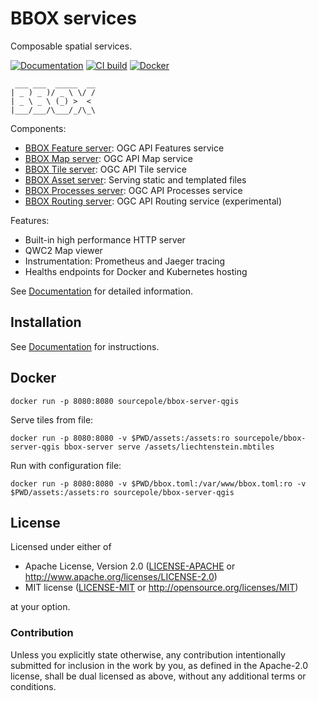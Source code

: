 # BBOX services

Composable spatial services.

[![Documentation](https://img.shields.io/badge/docs-Book-informational)](https://sourcepole.github.io/bbox/)
[![CI build](https://github.com/sourcepole/bbox/workflows/CI/badge.svg)](https://github.com/sourcepole/bbox/actions)
[![Docker](https://img.shields.io/docker/v/sourcepole/bbox-server-qgis?label=Docker%20image&sort=semver)](https://hub.docker.com/r/sourcepole/bbox-server-qgis)

```
 ___ ___  _____  __
| _ ) _ )/ _ \ \/ /
| _ \ _ \ (_) >  < 
|___/___/\___/_/\_\
```

Components:
* [BBOX Feature server](bbox-feature-server): OGC API Features service
* [BBOX Map server](bbox-map-server): OGC API Map service
* [BBOX Tile server](bbox-tile-server): OGC API Tile service
* [BBOX Asset server](bbox-asset-server): Serving static and templated files
* [BBOX Processes server](bbox-processes-server): OGC API Processes service
* [BBOX Routing server](bbox-routing-server): OGC API Routing service (experimental)

Features:
* Built-in high performance HTTP server
* QWC2 Map viewer
* Instrumentation: Prometheus and Jaeger tracing
* Healths endpoints for Docker and Kubernetes hosting


See [Documentation](https://sourcepole.github.io/bbox/) for detailed information.

## Installation

See [Documentation](https://sourcepole.github.io/bbox/installation.html) for instructions.

## Docker

    docker run -p 8080:8080 sourcepole/bbox-server-qgis

Serve tiles from file:

    docker run -p 8080:8080 -v $PWD/assets:/assets:ro sourcepole/bbox-server-qgis bbox-server serve /assets/liechtenstein.mbtiles

Run with configuration file:

    docker run -p 8080:8080 -v $PWD/bbox.toml:/var/www/bbox.toml:ro -v $PWD/assets:/assets:ro sourcepole/bbox-server-qgis

## License

Licensed under either of

 * Apache License, Version 2.0 ([LICENSE-APACHE](LICENSE-APACHE) or http://www.apache.org/licenses/LICENSE-2.0)
 * MIT license ([LICENSE-MIT](LICENSE-MIT) or http://opensource.org/licenses/MIT)

at your option.

### Contribution

Unless you explicitly state otherwise, any contribution intentionally submitted
for inclusion in the work by you, as defined in the Apache-2.0 license, shall be dual licensed as above, without any additional terms or conditions.
